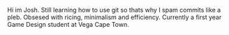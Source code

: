 Hi im Josh. Still learning how to use git so thats why I spam commits like a pleb. 
Obsesed with ricing, minimalism and efficiency. Currently a first year Game Design student at Vega Cape Town.

<!---
Macawls/Macawls is a ✨ special ✨ repository because its `README.md` (this file) appears on your GitHub profile.
You can click the Preview link to take a look at your changes.
--->
